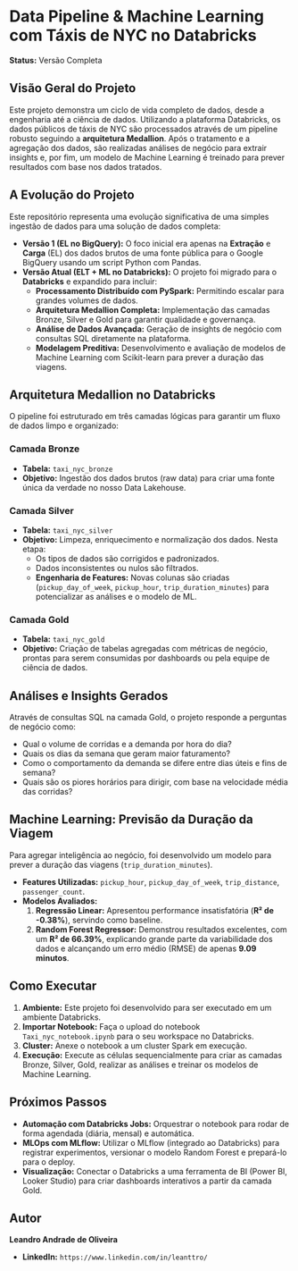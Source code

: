# Data Pipeline & Machine Learning com Táxis de NYC no Databricks

**Status:** Versão Completa

## Visão Geral do Projeto

Este projeto demonstra um ciclo de vida completo de dados, desde a engenharia até a ciência de dados. Utilizando a plataforma Databricks, os dados públicos de táxis de NYC são processados através de um pipeline robusto seguindo a **arquitetura Medallion**. Após o tratamento e a agregação dos dados, são realizadas análises de negócio para extrair insights e, por fim, um modelo de Machine Learning é treinado para prever resultados com base nos dados tratados.

## A Evolução do Projeto

Este repositório representa uma evolução significativa de uma simples ingestão de dados para uma solução de dados completa:

* **Versão 1 (EL no BigQuery):** O foco inicial era apenas na **Extração** e **Carga** (EL) dos dados brutos de uma fonte pública para o Google BigQuery usando um script Python com Pandas.
* **Versão Atual (ELT + ML no Databricks):** O projeto foi migrado para o **Databricks** e expandido para incluir:
    * **Processamento Distribuído com PySpark:** Permitindo escalar para grandes volumes de dados.
    * **Arquitetura Medallion Completa:** Implementação das camadas Bronze, Silver e Gold para garantir qualidade e governança.
    * **Análise de Dados Avançada:** Geração de insights de negócio com consultas SQL diretamente na plataforma.
    * **Modelagem Preditiva:** Desenvolvimento e avaliação de modelos de Machine Learning com Scikit-learn para prever a duração das viagens.

## Arquitetura Medallion no Databricks

O pipeline foi estruturado em três camadas lógicas para garantir um fluxo de dados limpo e organizado:

### Camada Bronze
* **Tabela:** `taxi_nyc_bronze`
* **Objetivo:** Ingestão dos dados brutos (raw data) para criar uma fonte única da verdade no nosso Data Lakehouse.

### Camada Silver
* **Tabela:** `taxi_nyc_silver`
* **Objetivo:** Limpeza, enriquecimento e normalização dos dados. Nesta etapa:
    * Os tipos de dados são corrigidos e padronizados.
    * Dados inconsistentes ou nulos são filtrados.
    * **Engenharia de Features:** Novas colunas são criadas (`pickup_day_of_week`, `pickup_hour`, `trip_duration_minutes`) para potencializar as análises e o modelo de ML.

### Camada Gold
* **Tabela:** `taxi_nyc_gold`
* **Objetivo:** Criação de tabelas agregadas com métricas de negócio, prontas para serem consumidas por dashboards ou pela equipe de ciência de dados.

## Análises e Insights Gerados

Através de consultas SQL na camada Gold, o projeto responde a perguntas de negócio como:

* Qual o volume de corridas e a demanda por hora do dia?
* Quais os dias da semana que geram maior faturamento?
* Como o comportamento da demanda se difere entre dias úteis e fins de semana?
* Quais são os piores horários para dirigir, com base na velocidade média das corridas?

## Machine Learning: Previsão da Duração da Viagem

Para agregar inteligência ao negócio, foi desenvolvido um modelo para prever a duração das viagens (`trip_duration_minutes`).

* **Features Utilizadas:** `pickup_hour`, `pickup_day_of_week`, `trip_distance`, `passenger_count`.
* **Modelos Avaliados:**
    1.  **Regressão Linear:** Apresentou performance insatisfatória (**R² de -0.38%**), servindo como baseline.
    2.  **Random Forest Regressor:** Demonstrou resultados excelentes, com um **R² de 66.39%**, explicando grande parte da variabilidade dos dados e alcançando um erro médio (RMSE) de apenas **9.09 minutos**.

## Como Executar

1.  **Ambiente:** Este projeto foi desenvolvido para ser executado em um ambiente Databricks.
2.  **Importar Notebook:** Faça o upload do notebook `Taxi_nyc_notebook.ipynb` para o seu workspace no Databricks.
3.  **Cluster:** Anexe o notebook a um cluster Spark em execução.
4.  **Execução:** Execute as células sequencialmente para criar as camadas Bronze, Silver, Gold, realizar as análises e treinar os modelos de Machine Learning.

## Próximos Passos

* **Automação com Databricks Jobs:** Orquestrar o notebook para rodar de forma agendada (diária, mensal) e automática.
* **MLOps com MLflow:** Utilizar o MLflow (integrado ao Databricks) para registrar experimentos, versionar o modelo Random Forest e prepará-lo para o deploy.
* **Visualização:** Conectar o Databricks a uma ferramenta de BI (Power BI, Looker Studio) para criar dashboards interativos a partir da camada Gold.

## Autor

**Leandro Andrade de Oliveira**
* **LinkedIn:** `https://www.linkedin.com/in/leanttro/`
